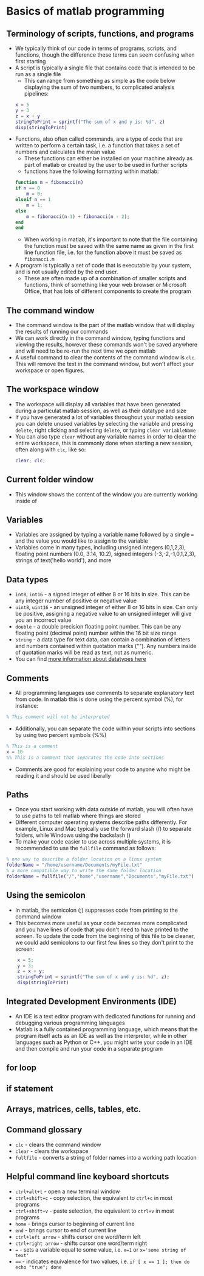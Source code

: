 # Basics of matlab programming
## Terminology of scripts, functions, and programs
- We typically think of our code in terms of programs, scripts, and functions, though the difference these terms can seem confusing when first starting
- A script is typically a single file that contains code that is intended to be run as a single file
    - This can range from something as simple as the code below displaying the sum of two numbers, to complicated analysis pipelines:
    ```Matlab
    x = 5
    y = 3
    z = x + y
    stringToPrint = sprintf("The sum of x and y is: %d", z)
    disp(stringToPrint)
    ```
- Functions, also often called commands, are a type of code that are written to perform a certain task, i.e. a function that takes a set of numbers and calculates the mean value
    - These functions can either be installed on your machine already as part of matlab or created by the user to be used in further scripts
    - functions have the following formatting within matlab:
    ```Matlab
    function m = fibonacci(n)
    if n == 0
        m = 0;
    elseif n == 1
        m = 1;
    else
        m = fibonacci(n-1) + fibonacci(n - 2);
    end
    end
    ```
    - When working in matlab, it's important to note that the file containing the function must be saved with the same name as given in the first line function file, i.e. for the function above it must be saved as `fibonacci.m`
- A program is typically a set of code that is executable by your system, and is not usually edited by the end user. 
    - These are often made up of a combination of smaller scripts and functions, think of something like your web browser or Microsoft Office, that has lots of different components to create the program
## The command window
- The command window is the part of the matlab window that will display the results of running our commands
- We can work directly in the command window, typing functions and viewing the results, however these commands won't be saved anywhere and will need to be re-run the next time we open matlab
- A useful command to clear the contents of the command window is `clc`. This will remove the text in the command window, but won't affect your workspace or open figures.
## The workspace window
- The workspace will display all variables that have been generated during a particulat matlab session, as well as their datatype and size
- If you have generated a lot of variables throughout your matlab session you can delete unused variables by selecting the variable and pressing `delete`, right clicking and selecting `delete`, or typing `clear variableName`
- You can also type `clear` without any variable names in order to clear the entire workspace, this is commonly done when starting a new session, often along with `clc`, like so:
    ```Matlab
    clear; clc;
    ```
## Current folder window
- This window shows the content of the window you are currently working inside of
## Variables
- Variables are assigned by typing a variable name followed by a single `=` and the value you would like to assign to the variable
- Variables come in many types, including unsigned integers (0,1,2,3), floating point numbers (0.0, 3.14, 10.2), signed integers (-3,-2,-1,0,1,2,3), strings of text('hello world'), and more
## Data types
- `int8`, `int16` - a signed integer of either 8 or 16 bits in size. This can be any integer number of positive or negative value
- `uint8`, `uint16` - an unsigned integer of either 8 or 16 bits in size. Can only be positive, assigning a negative value to an unsigned integer will give you an incorrect value
- `double` - a double precision floating point number. This can be any floating point (decimal point) number within the 16 bit size range
- `string` - a data type for text data, can contain a combination of letters and numbers contained within quotation marks (""). Any numbers inside of quotation marks will be read as text, not as numeric.
- You can find [more information about datatypes here](https://www.mathworks.com/help/matlab/data-types.html)
## Comments
- All programming languages use comments to separate explanatory text from code. In matlab this is done using the percent symbol (%), for instance:
```Matlab
% This comment will not be interpreted
```
- Additionally, you can separate the code within your scripts into sections by using two percent symbols (%%)
```Matlab
% This is a comment
x = 10
%% This is a comment that separates the code into sections
```
- Comments are good for explaining your code to anyone who might be reading it and should be used liberally
## Paths
- Once you start working with data outside of matlab, you will often have to use paths to tell matlab where things are stored
- Different computer operating systems describe paths differently. For example, Linux and Mac typically use the forward slash (/) to separate folders, while Windows using the backslash (\)
- To make your code easier to use across multiple systems, it is recommended to use the `fullfile` command as follows:
```Matlab
% one way to describe a folder location on a linux system
folderName = "/home/username/Documents/myFile.txt"
% a more compatible way to write the same folder location
folderName = fullfile("/","home","username","Documents","myFile.txt")
```
## Using the semicolon
- In matlab, the semicolon (;) suppresses code from printing to the command window
- This becomes more useful as your code becomes more complicated and you have lines of code that you don't need to have printed to the screen. To update the code from the beginning of this file to be cleaner, we could add semicolons to our first few lines so they don't print to the screen:
```Matlab
    x = 5;
    y = 3;
    z = x + y;
    stringToPrint = sprintf("The sum of x and y is: %d", z);
    disp(stringToPrint)
```
## Integrated Development Environments (IDE)
- An IDE is a text editor program with dedicated functions for running and debugging various programming languages
- Matlab is a fully contained programming language, which means that the program itself acts as an IDE as well as the interpreter, while in other languages such as Python or C++, you might write your code in an IDE and then compile and run your code in a separate program

## for loop

## if statement

## Arrays, matrices, cells, tables, etc.
## Command glossary
- `clc` - clears the command window
- `clear` - clears the workspace
- `fullfile` - converts a string of folder names into a working path location
## Helpful command line keyboard shortcuts
- `ctrl+alt+t` - open a new terminal window
- `ctrl+shift+c` - copy selection, the equivalent to `ctrl+c` in most programs
- `ctrl+shift+v` - paste selection, the equivalent to `ctrl+v` in most programs
- `home` - brings cursor to beginning of current line
- `end` - brings cursor to end of current line
- `ctrl+left arrow` - shifts cursor one word/term left
- `ctrl+right arrow` - shifts cursor one word/term right
- `=` - sets a variable equal to some value, i.e. `x=1` or `x='some string of text'`
- `==` - indicates equivalence for two values, i.e. `if [ x == 1 ]; then do echo "true"; done`